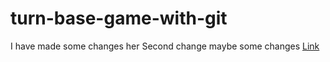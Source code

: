 # turn-base-game-with-git
I have made some changes her
Second change
maybe some changes
[Link](Assets/Script/BottomMessage.cs#L3)
